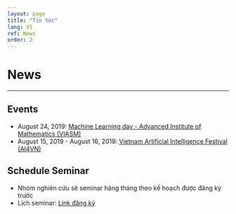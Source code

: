 ```yaml
---
layout: page
title: "Tin tức"
lang: VI
ref: News
order: 2
---
```

# News
---

## Events
* August 24, 2019: [Machine Learning day - Advanced Institute of Mathematics (VIASM)](https://viasm.edu.vn/hdkh/machine-learning-day)
* August 15, 2019 - August 16, 2019: [Vietnam Artificial Intelligence Festival (AI4VN)](https://ai4vn.vnexpress.net)
  
## Schedule Seminar
* Nhóm nghiên cứu sẽ seminar hàng tháng theo kế hoạch được đăng ký trước
* Lịch seminar: [Link đăng ký](https://docs.google.com/spreadsheets/d/1azni_aK7jHFFHiEpZxoUAmn-48ppnIBj/edit#gid=1771848776)
